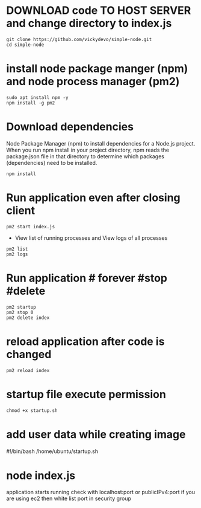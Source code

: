 # DOWNLOAD code TO HOST SERVER and change directory to index.js
 ```
 git clone https://github.com/vickydevo/simple-node.git
 cd simple-node
```
# install node package manger (npm) and node process manager (pm2)
```
sudo apt install npm -y
npm install -g pm2
```
# Download dependencies
 Node Package Manager (npm) to install dependencies for a Node.js project. 
When you run npm install in your project directory, npm reads the package.json file in that directory
to determine which packages (dependencies) need to be installed.
```
npm install
```
# Run application even after closing client
```
pm2 start index.js
```
 - View list of running processes  and View logs of all processes
```
pm2 list         
pm2 logs        
```
# Run application  # forever #stop #delete
```
pm2 startup  
pm2 stop 0
pm2 delete index
```
# reload application after code is changed
```
pm2 reload index
```
# startup file execute permission
```
chmod +x startup.sh
```
# add user data while creating image
#!/bin/bash
/home/ubuntu/startup.sh
# node index.js
application starts running check with localhost:port or publicIPv4:port
if you are using ec2 then white list port in security group
